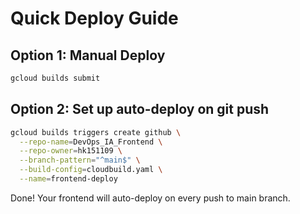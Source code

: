 # Quick Deploy Guide

## Option 1: Manual Deploy
```bash
gcloud builds submit
```

## Option 2: Set up auto-deploy on git push
```bash
gcloud builds triggers create github \
  --repo-name=DevOps_IA_Frontend \
  --repo-owner=hk151109 \
  --branch-pattern="^main$" \
  --build-config=cloudbuild.yaml \
  --name=frontend-deploy
```

Done! Your frontend will auto-deploy on every push to main branch.